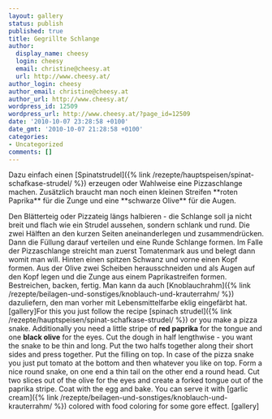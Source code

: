 ```yaml
---
layout: gallery
status: publish
published: true
title: Gegrillte Schlange
author:
  display_name: cheesy
  login: cheesy
  email: christine@cheesy.at
  url: http://www.cheesy.at/
author_login: cheesy
author_email: christine@cheesy.at
author_url: http://www.cheesy.at/
wordpress_id: 12509
wordpress_url: http://www.cheesy.at/?page_id=12509
date: '2010-10-07 23:28:58 +0100'
date_gmt: '2010-10-07 21:28:58 +0100'
categories:
- Uncategorized
comments: []
---
```

<!--:de-->Dazu einfach einen [Spinatstrudel]({% link /rezepte/hauptspeisen/spinat-schafkase-strudel/ %}) erzeugen oder Wahlweise eine Pizzaschlange machen. Zusätzlich braucht man noch einen kleinen Streifen **roten Paprika** für die Zunge und eine **schwarze Olive** für die Augen.
Den Blätterteig oder Pizzateig längs halbieren - die Schlange soll ja nicht breit und flach wie ein Strudel aussehen, sondern schlank und rund. Die zwei Hälften an den kurzen Seiten aneinanderlegen und zusammendrücken. Dann die Füllung darauf verteilen und eine Runde Schlange formen. Im Falle der Pizzaschlange streicht man zuerst Tomatenmark aus und belegt dann womit man will. Hinten einen spitzen Schwanz und vorne einen Kopf formen. Aus der Olive zwei Scheiben herausschneiden und als Augen auf den Kopf legen und die Zunge aus einem Paprikastreifen formen. Bestreichen, backen, fertig.
Man kann da auch [Knoblauchrahm]({% link /rezepte/beilagen-und-sonstiges/knoblauch-und-krauterrahm/ %}) dazuliefern, den man vorher mit Lebensmittelfarbe eklig eingefärbt hat.
[gallery]<!--:--><!--:en-->For this you just follow the recipe [spinach strudel]({% link /rezepte/hauptspeisen/spinat-schafkase-strudel/ %}) or you make a pizza snake. Additionally you need a little stripe of **red paprika** for the tongue and one **black olive** for the eyes.
Cut the dough in half lengthwise - you want the snake to be thin and long. Put the two halfs together along their short sides and press together. Put the filling on top. In case of the pizza snake you just put tomato at the bottom and then whatever you like on top. Form a nice round snake, on one end a thin tail on the other end a round head. Cut two slices out of the olive for the eyes and create a forked tongue out of the paprika stripe. Coat with the egg and bake.
You can serve it with [garlic cream]({% link /rezepte/beilagen-und-sonstiges/knoblauch-und-krauterrahm/ %}) colored with food coloring for some gore effect.
[gallery]<!--:-->
